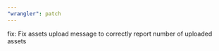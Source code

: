 ```yaml
---
"wrangler": patch
---
```


fix: Fix assets upload message to correctly report number of uploaded assets
